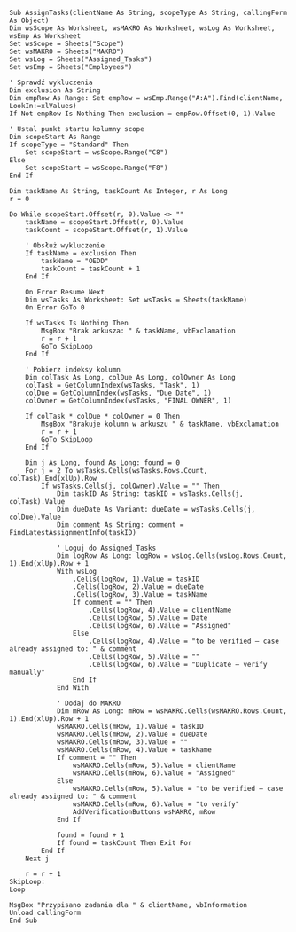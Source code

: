     Sub AssignTasks(clientName As String, scopeType As String, callingForm As Object)
    Dim wsScope As Worksheet, wsMAKRO As Worksheet, wsLog As Worksheet, wsEmp As Worksheet
    Set wsScope = Sheets("Scope")
    Set wsMAKRO = Sheets("MAKRO")
    Set wsLog = Sheets("Assigned_Tasks")
    Set wsEmp = Sheets("Employees")

    ' Sprawdź wykluczenia
    Dim exclusion As String
    Dim empRow As Range: Set empRow = wsEmp.Range("A:A").Find(clientName, LookIn:=xlValues)
    If Not empRow Is Nothing Then exclusion = empRow.Offset(0, 1).Value

    ' Ustal punkt startu kolumny scope
    Dim scopeStart As Range
    If scopeType = "Standard" Then
        Set scopeStart = wsScope.Range("C8")
    Else
        Set scopeStart = wsScope.Range("F8")
    End If

    Dim taskName As String, taskCount As Integer, r As Long
    r = 0

    Do While scopeStart.Offset(r, 0).Value <> ""
        taskName = scopeStart.Offset(r, 0).Value
        taskCount = scopeStart.Offset(r, 1).Value

        ' Obsłuż wykluczenie
        If taskName = exclusion Then
            taskName = "OEDD"
            taskCount = taskCount + 1
        End If

        On Error Resume Next
        Dim wsTasks As Worksheet: Set wsTasks = Sheets(taskName)
        On Error GoTo 0

        If wsTasks Is Nothing Then
            MsgBox "Brak arkusza: " & taskName, vbExclamation
            r = r + 1
            GoTo SkipLoop
        End If

        ' Pobierz indeksy kolumn
        Dim colTask As Long, colDue As Long, colOwner As Long
        colTask = GetColumnIndex(wsTasks, "Task", 1)
        colDue = GetColumnIndex(wsTasks, "Due Date", 1)
        colOwner = GetColumnIndex(wsTasks, "FINAL OWNER", 1)

        If colTask * colDue * colOwner = 0 Then
            MsgBox "Brakuje kolumn w arkuszu " & taskName, vbExclamation
            r = r + 1
            GoTo SkipLoop
        End If

        Dim j As Long, found As Long: found = 0
        For j = 2 To wsTasks.Cells(wsTasks.Rows.Count, colTask).End(xlUp).Row
            If wsTasks.Cells(j, colOwner).Value = "" Then
                Dim taskID As String: taskID = wsTasks.Cells(j, colTask).Value
                Dim dueDate As Variant: dueDate = wsTasks.Cells(j, colDue).Value
                Dim comment As String: comment = FindLatestAssignmentInfo(taskID)

                ' Loguj do Assigned_Tasks
                Dim logRow As Long: logRow = wsLog.Cells(wsLog.Rows.Count, 1).End(xlUp).Row + 1
                With wsLog
                    .Cells(logRow, 1).Value = taskID
                    .Cells(logRow, 2).Value = dueDate
                    .Cells(logRow, 3).Value = taskName
                    If comment = "" Then
                        .Cells(logRow, 4).Value = clientName
                        .Cells(logRow, 5).Value = Date
                        .Cells(logRow, 6).Value = "Assigned"
                    Else
                        .Cells(logRow, 4).Value = "to be verified – case already assigned to: " & comment
                        .Cells(logRow, 5).Value = ""
                        .Cells(logRow, 6).Value = "Duplicate – verify manually"
                    End If
                End With

                ' Dodaj do MAKRO
                Dim mRow As Long: mRow = wsMAKRO.Cells(wsMAKRO.Rows.Count, 1).End(xlUp).Row + 1
                wsMAKRO.Cells(mRow, 1).Value = taskID
                wsMAKRO.Cells(mRow, 2).Value = dueDate
                wsMAKRO.Cells(mRow, 3).Value = ""
                wsMAKRO.Cells(mRow, 4).Value = taskName
                If comment = "" Then
                    wsMAKRO.Cells(mRow, 5).Value = clientName
                    wsMAKRO.Cells(mRow, 6).Value = "Assigned"
                Else
                    wsMAKRO.Cells(mRow, 5).Value = "to be verified – case already assigned to: " & comment
                    wsMAKRO.Cells(mRow, 6).Value = "to verify"
                    AddVerificationButtons wsMAKRO, mRow
                End If

                found = found + 1
                If found = taskCount Then Exit For
            End If
        Next j

        r = r + 1
    SkipLoop:
    Loop

    MsgBox "Przypisano zadania dla " & clientName, vbInformation
    Unload callingForm
    End Sub
